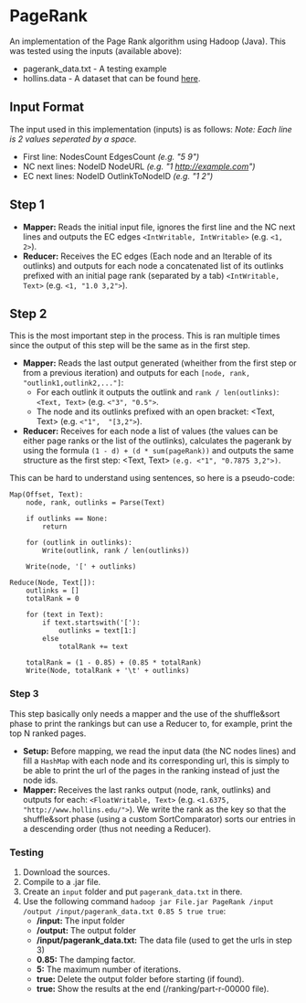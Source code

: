 # PageRank

An implementation of the Page Rank algorithm using Hadoop (Java).
This was tested using the inputs (available above):
- pagerank_data.txt - A testing example
- hollins.data - A dataset that can be found [here](https://web2.qatar.cmu.edu/~gdicaro/15381/hw/hw4-files/hollins.dat).

## Input Format

The input used in this implementation (inputs) is as follows:
*Note: Each line is 2 values seperated by a space.*
 - First line: NodesCount EdgesCount *(e.g. "5 9")*
 - NC next lines: NodeID NodeURL *(e.g. "1 http://example.com")*
 - EC next lines: NodeID OutlinkToNodeID *(e.g. "1 2")*

## Step 1

- **Mapper:** Reads the initial input file, ignores the first line and the NC next lines and outputs the EC edges `<IntWritable, IntWritable>` (e.g. `<1, 2>`).
- **Reducer:** Receives the EC edges (Each node and an Iterable of its outlinks) and outputs for each node a concatenated list of its outlinks prefixed with an initial page rank (separated by a tab) `<IntWritable, Text>` (e.g. `<1, "1.0 3,2">`). 

## Step 2

This is the most important step in the process. This is ran multiple times since the output of this step will be the same as in the first step.

- **Mapper:** Reads the last output generated (wheither from the first step or from a previous iteration) and outputs for each `[node, rank, "outlink1,outlink2,..."]`:
  - For each outlink it outputs the outlink and `rank / len(outlinks)`: `<Text, Text>` (e.g. `<"3", "0.5">`.
  - The node and its outlinks prefixed with an open bracket: <Text, Text> (e.g. `<"1",  "[3,2">`).
-  **Reducer:** Receives for each node a list of values (the values can be either page ranks or the list of the outlinks), calculates the pagerank by using the formula `(1 - d) + (d * sum(pageRank))` and outputs the same structure as the first step: <Text, Text> `(e.g. <"1", "0.7875 3,2">)`.

This can be hard to understand using sentences, so here is a pseudo-code:
```
Map(Offset, Text):
	node, rank, outlinks = Parse(Text)
	
	if outlinks == None:
		return

	for (outlink in outlinks):
		Write(outlink, rank / len(outlinks))

	Write(node, '[' + outlinks)

Reduce(Node, Text[]):
	outlinks = []
	totalRank = 0

	for (text in Text):
		if text.startswith('['):
			outlinks = text[1:]
		else
			totalRank += text

	totalRank = (1 - 0.85) + (0.85 * totalRank)
	Write(Node, totalRank + '\t' + outlinks)
```

### Step 3

This step basically only needs a mapper and the use of the shuffle&sort phase to print the rankings but can use a Reducer to, for example, print the top N ranked pages.
- **Setup:** Before mapping, we read the input data (the NC nodes lines) and fill a `HashMap` with each node and its corresponding url, this is simply to be able to print the url of the pages in the ranking instead of just the node ids.
- **Mapper:** Receives the last ranks output (node, rank, outlinks) and outputs for each: `<FloatWritable, Text>` (e.g. `<1.6375, "http://www.hollins.edu/">`). We write the rank as the key so that the shuffle&sort phase (using a custom SortComparator) sorts our entries in a descending order (thus not needing a Reducer).

### Testing

 1. Download the sources.
 2. Compile to a .jar file.
 3. Create an `input` folder and put `pagerank_data.txt` in there.
 4. Use the following command `hadoop jar File.jar PageRank /input /output /input/pagerank_data.txt 0.85 5 true true`: 
    - **/input:** The input folder
    - **/output:** The output folder
    - **/input/pagerank_data.txt:** The data file (used to get the urls in step 3)
    - **0.85:** The damping factor.
    - **5:** The maximum number of iterations.
    - **true:** Delete the output folder before starting (if found).
    - **true:** Show the results at the end (/ranking/part-r-00000 file).
